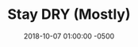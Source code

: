 ---
layout: post
title: "Stay DRY (Mostly)"
date: 2018-10-07 01:00:00 -0500
categories: [software]
description: 
image: 
permalink: archive/2018/10/21/stay-dry-mostly
---